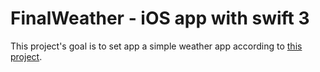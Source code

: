 # FinalWeather - iOS app with swift 3

This project's goal is to set app a simple weather app according to [this project](https://github.com/FinalCAD/FinalWeather).
